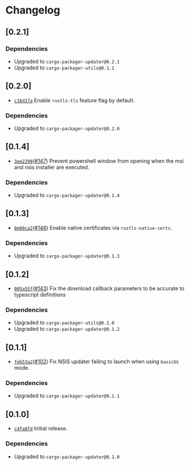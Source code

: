 # Changelog

## \[0.2.1]

### Dependencies

- Upgraded to `cargo-packager-updater@0.2.1`
- Upgraded to `cargo-packager-utils@0.1.1`

## \[0.2.0]

- [`c16d17a`](https://www.github.com/crabnebula-dev/cargo-packager/commit/c16d17ae190f49be3f9e78c5441bee16c0f8fc69) Enable `rustls-tls` feature flag by default.

### Dependencies

- Upgraded to `cargo-packager-updater@0.2.0`

## \[0.1.4]

- [`3ee2290`](https://www.github.com/crabnebula-dev/cargo-packager/commit/3ee2290df518103056b295dae426b38a65293048)([#147](https://www.github.com/crabnebula-dev/cargo-packager/pull/147)) Prevent powershell window from opening when the msi and nsis installer are executed.

### Dependencies

- Upgraded to `cargo-packager-updater@0.1.4`

## \[0.1.3]

- [`0e00ca2`](https://www.github.com/crabnebula-dev/cargo-packager/commit/0e00ca25fc0e71cad4bb7085edda067a184e5ec7)([#146](https://www.github.com/crabnebula-dev/cargo-packager/pull/146)) Enable native certificates via `rustls-native-certs`.

### Dependencies

- Upgraded to `cargo-packager-updater@0.1.3`

## \[0.1.2]

- [`005a55f`](https://www.github.com/crabnebula-dev/cargo-packager/commit/005a55fb27b92503b3d6f936cffb088ccf346c40)([#143](https://www.github.com/crabnebula-dev/cargo-packager/pull/143)) Fix the download callback parameters to be accurate to typescript definitions

### Dependencies

- Upgraded to `cargo-packager-utils@0.1.0`
- Upgraded to `cargo-packager-updater@0.1.2`

## \[0.1.1]

- [`feb53a2`](https://www.github.com/crabnebula-dev/cargo-packager/commit/feb53a2f16ef2c8d93ff2d73a4eb318490f33471)([#102](https://www.github.com/crabnebula-dev/cargo-packager/pull/102)) Fix NSIS updater failing to launch when using `basicUi` mode.

### Dependencies

- Upgraded to `cargo-packager-updater@0.1.1`

## \[0.1.0]

- [`c4fa8fd`](https://www.github.com/crabnebula-dev/cargo-packager/commit/c4fa8fd6334b7fd0c32710ea2df0b54aa6bde713) Initial release.

### Dependencies

- Upgraded to `cargo-packager-updater@0.1.0`
